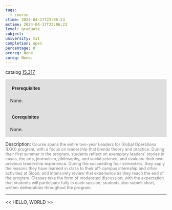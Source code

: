 ```yaml
---
tags:
  - course
ctime: 2024-04-17T23:06:23
mstime: 2024-04-17T23:06:23
level: graduate
subject: 
university: mit
completion: open
percentage: 0
prereq: None.
coreq: None.
---
```


catalog [15.317](http://student.mit.edu/catalog/m15b.html#15.317)

<span style="display: block; padding: 15px; background-color: rgb(100, 100, 100, 0.2);"><font id="m_prereq1078_0" style="display: block; font-family: Arial, sans-serif; font-weight: bold; padding: 5px">Prerequisites</font><br><span id="prereq1078_0">None.</span></span>
<span style="display: block; padding: 15px; background-color: rgb(100, 100, 100, 0.2);"><font id="m_coreq1078_0" style="display: block; font-family: Arial, sans-serif; font-weight: bold; padding: 5px">Corequisites</font><br><span id="coreq1078_0">None.</span></span>

<font style="">Description:</font>
<font style="color: grey; font-size: 0.8rem;">Course spans the entire two-year Leaders for Global Operations (LGO) program, with a focus on leadership that blends theory and practice. During their first summer in the program, students reflect on exemplary leaders' stories in cases, the arts, journalism, philosophy, and social science, and evaluate their own previous leadership experience. During the succeeding four semesters, they apply the lessons they have learned in class to their off-campus internship and other activities at Sloan, and intensively review that experience as they reach the end of the program. Classes take the form of moderated discussion, with the expectation that students will participate fully in each session; students also submit short, written deliverables throughout the program.</font>



---

<< HELLO, WORLD >>
